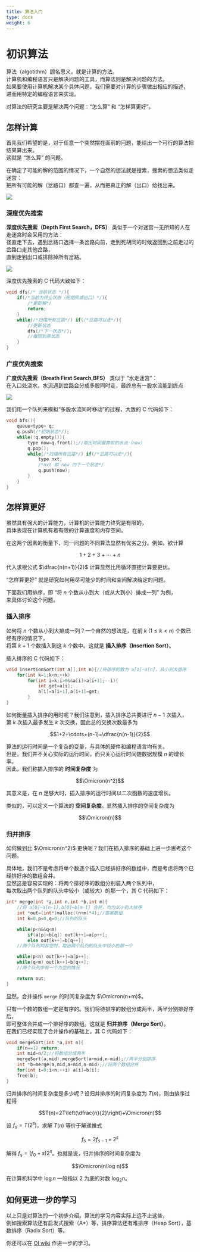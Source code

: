 ```yaml
---
title: 算法入门
type: docs
weight: 6
---
```


# 初识算法

算法（algotithm）顾名思义，就是计算的方法。    
计算机和编程语言只是解决问题的工具，而算法则是解决问题的方法。  
如果要使用计算机解决某个具体问题，我们需要对计算的步骤做出相应的描述，  
进而用特定的编程语言来实现。

对算法的研究主要是解决两个问题：“怎么算” 和 “怎样算更好”。

## 怎样计算

首先我们希望的是，对于任意一个突然摆在面前的问题，能给出一个可行的算法把结果算出来。  
这就是 “怎么算” 的问题。

在确定了可能的解的范围的情况下，一个自然的想法就是搜索，搜索的想法类似走迷宫：  
把所有可能的解（岔路口）都查一遍，从而把真正的解（出口）给找出来。

![](./assets/search.jpeg)

### 深度优先搜索

**深度优先搜索（Depth First Search，DFS）** 类似于一个对迷宫一无所知的人在走迷宫时会采用的方法：  
径直走下去，遇到岔路口选择一条岔路向前，走到死胡同的时候返回到之前走过的岔路口走其他岔路，  
直到走到出口或排除掉所有岔路。

![](./assets/dfs.jpeg)

深度优先搜索的 C 代码大致如下：

```c
void dfs(/* 当前状态 */){
	if(/*当前为终止状态（死胡同或出口）*/){
		/*更新解*/
		return;
	}
	while(/*扫描所有岔路*/) if(/*岔路可以走*/){
		//更新状态
		dfs(/*下一状态*/);
		//撤回到原状态
	}
}
```

### 广度优先搜索

**广度优先搜索（Breath First Search,BFS）** 类似于 “水走迷宫”：  
在入口处浇水，水流遇到岔路会分成多股同时走，最终总有一股水流能到终点

![](./assets/bfs.jpeg)

我们用一个队列来模拟“多股水流同时移动”的过程，大致的 C 代码如下：

```c
void bfs(){
	queue<type> q;
	q.push(/*初始状态*/);
	while(!q.empty()){
		type now=q.front();//取出时间最靠前的水流（now）
		q.pop();
		while(/*扫描所有岔路*/) if(/*岔路可以走*/){
			type nxt;
			/*nxt 即 now 的下一个状态*/
			q.push(now);
		}
	}
}
```

## 怎样算更好

虽然具有强大的计算能力，计算机的计算能力终究是有限的，  
具体表现在计算机有着有限的计算速度和内存空间。

在这两个因素的衡量下，同一问题的不同算法显然有优劣之分。例如，欲计算

$$1+2+3+\cdots+n$$

代入求根公式 $\dfrac{n(n+1)}{2}$ 计算显然比用循环直接计算要更优。

“怎样算更好” 就是研究如何用尽可能少的时间和空间解决给定的问题。

下面我们用排序，即 “将 $n$ 个数从小到大（或从大到小）排成一列” 为例，  
来具体讨论这个问题。

### 插入排序

如何将 $n$ 个数从小到大排成一列？一个自然的想法是，在前 $k\ (1\le k<n)$ 个数已经有序的情况下，    
将第 $k+1$ 个数插入到这 $k$ 个数中。这就是 **插入排序（Insertion Sort）**。

插入排序的 C 代码如下：
```c
void insertionSort(int a[],int n){//待排序的数为 a[1]~a[n]，从小到大排序
	for(int k=1;k<n;++k)
		for(int i=k;i>0&&a[i]>a[i+1];--i){
			int get=a[i];
			a[i]=a[i+1],a[i+1]=get;
		}
}
```

如何衡量插入排序的用时呢？我们注意到，插入排序总共要进行 $n-1$ 次插入，  
第 $k$ 次插入最多发生 $k$ 次交换，因此总的交换次数最多为

$$1+2+\cdots+(n-1)=\dfrac{n(n-1)}{2}$$

算法的运行时间是一个复杂的变量，与具体的硬件和编程语言均有关。  
但是，我们并不关心实际的运行时间，而只关心运行时间随数据规模 $n$ 的增长率。  
因此，我们称插入排序的 **时间复杂度** 为

$$\Omicron(n^2)$$

其意义是，在 $n$ 足够大时，插入排序的运行时间以二次函数的速度增长。

类似的，可以定义一个算法的 **空间复杂度**。显然插入排序的空间复杂度为

$$\Omicron(n)$$

### 归并排序

如何做到比 $\Omicron(n^2)$ 更快呢？我们在插入排序的基础上进一步思考这个问题。  

具体地，我们不是考虑将单个数逐个插入已经排好序的数组中，而是考虑将两个已经排好序的数组合并。  
显然这是容易实现的：将两个排好序的数组分别装入两个队列中，  
每次取出两个队列的队头中较小（或较大）的那一个，其 C 代码如下：

```c
int* merge(int *a,int n,int *b,int m){
	//将 a[0]~a[n-1],b[0]~b[m-1] 合并，均为从小到大排序
	int *out=(int*)malloc((n+m)*4);//答案数组
	int k=0,p=0,q=0;//队列的队头

	while(p<n&&q<m)
		if(a[p]<b[q]) out[k++]=a[p++];
		else out[k++]=b[q++];
	//两个队列均非空时，取出两个队列的队头中较小的那一个

	while(p<n) out[k++]=a[p++];
	while(q<m) out[k++]=b[q++];
	//两个队列中有一个为空的情况

	return out;
}
```
显然，合并操作 `merge` 的时间复杂度为 $\Omicron(n+m)$。


只有一个数的数组一定是有序的。我们将待排序的数组分成两半，两半分别排好序后，  
即可整体合并成一个排好序的数组。这就是 **归并排序（Merge Sort）**。  
在我们已经实现了合并操作的基础上，其 C 代码如下：

```c
void mergeSort(int *a,int n){
	if(n==1) return;
	int mid=n/2;//将数组分成两半
	mergeSort(a,mid),mergeSort(a+mid,n-mid);//两半分别排序
	int *b=merge(a,mid,a+mid,n-mid);//将两个数组合并
	for(int i=0;i<n;++i) a[i]=b[i];
	free(b);
}
```

归并排序的时间复杂度是多少呢？设归并排序的时间复杂度为 $T(n)$，则由排序过程得

$$T(n)=2T\left(\dfrac{n}{2}\right)+\Omicron(n)$$

设 $f_s=T(2^s)$，求解 $T(n)$ 等价于解递推式

$$f_s=2f_{s-1}+2^s$$

解得 $f_s=(f_0+s)2^s$。也就是说，归并排序的时间复杂度为

$$\Omicron(n\log n)$$

在计算机科学中 $\log n$ 一般指以 $2$ 为底的对数 $\log_2 n$。

## 如何更进一步的学习

以上只是对算法的一个初步介绍。算法的学习内容实际上远不止这些，  
例如搜索算法还有启发式搜索（A*）等，排序算法还有堆排序（Heap Sort），基数排序（Radix Sort）等。

你还可以在 [OI wiki](https://oi-wiki.org/) 作进一步的学习。